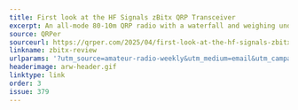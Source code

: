 ```yaml
---
title: First look at the HF Signals zBitx QRP Transceiver
excerpt: An all-mode 80-10m QRP radio with a waterfall and weighing under 1 pound for under $200 USD shipped.
source: QRPer
sourceurl: https://qrper.com/2025/04/first-look-at-the-hf-signals-zbitx-qrp-transceiver/
linkname: zbitx-review
urlparams: '?utm_source=amateur-radio-weekly&utm_medium=email&utm_campaign=newsletter'
headerimage: arw-header.gif
linktype: link
order: 3
issue: 379
---
```

